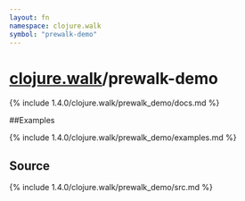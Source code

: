 ```yaml
---
layout: fn
namespace: clojure.walk
symbol: "prewalk-demo"
---
```


# [clojure.walk](../)/prewalk-demo

{% include 1.4.0/clojure.walk/prewalk_demo/docs.md %}

##Examples

{% include 1.4.0/clojure.walk/prewalk_demo/examples.md %}
## Source
{% include 1.4.0/clojure.walk/prewalk_demo/src.md %}

